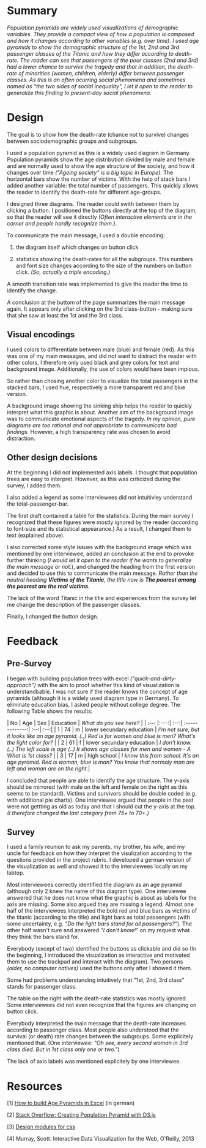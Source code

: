 # Summary
*Population pyramids are widely used visualizations of demographic variables. They provide a compact view of how a population is composed and how it changes according to other variables (e.g. over time).
I used age pyramids to show the demographic structure of the 1st, 2nd and 3rd passenger classes of the Titanic and how they differ according to death-rate. The reader can see that passengers of the poor classes (2nd and 3rd) had a lower chance to survive the tragedy and that in addition, the death-rate of minorities (women, children, elderly) differ between passenger classes. As this is an often ocurring social phenomena and sometimes named as "the two sides of social inequality", I let it open to the reader to generalize this finding to present-day social phenomena.*

# Design

The goal is to show how the death-rate (chance not to survive) changes between sociodemographic groups and subgroups. 

I used a population pyramid as this is a widely used diagram in Germany. Population pyramids show the age distribution divided by male and female and are normally used to show the age structure of the society, and how it changes over time *("Ageing society" is a big topic in Europe)*. The horizontal bars show the number of victims. With the help of stack bars I added another variable: the total number of passengers. This quickly allows the reader to identify the death-rate for different age-groups. 

I designed three diagrams. The reader could swith between them by clicking a button. I positioned the buttons directly at the top of the diagram, so that the reader will see it directly *(Often interactive elements are in the corner and people hardly recognize them.)*.

To communicate the main message, I used a double encoding:

1. the diagram itself which changes on button click

2. statistics showing the death-rates for all the subgroups. This numbers and font size changes according to the size of the numbers on button click. *(So, actually a triple encoding.)*

A smooth transition rate was implemented to give the reader the time to identify the change.

A conclusion at the buttom of the page summarizes the main message again. It appears only after clicking on the 3rd class-button - making sure that she saw at least the 1st and the 3rd class.

## Visual encodings
I used colors to differentiate between male (blue) and female (red). As this was one of my main messages, and did not want to distract the reader with other colors, I therefore only used black and grey colors for text and background image. Additionally, the use of colors would have been impious.

So rather than chosing another color to visualize the total passengers in the stacked bars, I used hue, respectively a more transparent red and blue version.

A background image showing the sinking ship helps the reader to quickly interpret what this graphic is about. Another aim of the background image was to communicate emotional aspects of the tragedy. *In my opinion, pure diagrams are too rational and not approbriate to communicate bad findings.* However, a high transparency rate was chosen to avoid distraction.
 
## Other design decisions

At the beginning I did not implemented axis labels. I thought that population trees are easy to interpret. However, as this was criticized during the survey, I added them.  

I also added a legend as some interviewees did not intuitivley understand the total-passenger-bar.

The first draft contained a table for the statistics. During the main survey I recognized that these figures were mostly ignored by the reader (according to font-size and its statistical appearance.) As a result, I changed them to text (explained above).

I also corrected some style issues with the background image which was mentioned by one interviewee, added an conclusion at the end to provoke further thinking (*I would let it open to the reader if he wants to generalize the main message or not.*), and changed the heading from the first version and decided to use this to communicate the main message. _Rather than the neutral heading **Victims of the Titanic**, the title now is **The poorest among the poorest are the real victims**._

The lack of the word Titanic in the title and experiences from the survey let me change the description of the passenger classes.

Finally, I changed the button design.

# Feedback
## Pre-Survey
I began with building population trees with excel *("quick-and-dirty-approach")* with the aim to proof whether this kind of visualization is understandbable. I was not sure if the reader knows the concept of age pyramids (although it is a widely used diagram type in Germany). To eliminate education bias, I asked people without college degree. The following Table shows the results:


| No   | Age | Sex | Education                 | *What do you see here?* | 
| :--: |:---:| :--:| :-------------:| :--:| :--:|
| 1    | 74  | m   | lower secundary education | *I'm not sure, but it looks like an age pyramid. (..) Red is for women and blue is men? What's the light color for?* | 
| 2    | 61  | f   | lower secundary education | *I don't know. (..) The left scale is age (..) It shows age classes for men and women -  A What is 1st class?* | 
| 3    | 17  | m   | high school | *I know this from school. It's an age pyramid. Red is woman, blue is man? You know that normaly man are left and woman are on the right.*| 



I concluded that people are able to identify the age structure. The y-axis should be mirrored (with male on the left and female on the right as this seems to be standard). Victims and survivors should be double coded (e.g. with additional pie charts). One interviewee argued that people in the past were not gettting as old as today and that I should cut the y-axis at the top. *(I therefore changed the last category from 75+ to 70+.)*
 
## Survey

I used a family reunion to ask my parents, my brother, his wife, and my uncle for feedback on how they interpret the visulization according to the questions provided in the project rubric. I developed a german version of the visualization as well and showed it to the interviewees locally on my labtop. 

Most interviewees correctly identified the diagram as an age pyramid (although only 2 knew the name of this diagram type). One interviewee answered that he does not know what the graphic is about as labels for the axis are missing. 
Some also argued they are missing a legend. Almost one half of the interviewees interpreted the bold red and blue bars as victims of the titanic (according to the title) and light bars as total passengers (with some uncertainty, e.g. *"Do the light bars stand for all passengers?"*). The other half wasn't sure and answered *"I don't know!"* on my request what they think the bars stand for.  

Everybody (except of two) identified the buttons as clickable and did so (In the beginning, I introduced the visualization as interactive and motivated them to use the trackpad and interact with the diagram). Two persons *(older, no computer natives)* used the buttons only after I showed it them. 

Some had problems understanding intuitively that "1st, 2nd, 3rd class" stands for passenger class. 

The table on the right with the death-rate statistics was mostly ignored. Some interviewees did not even recognize that the figures are changing on button click. 

Everybody interpreted the main message that the death-rate increases according to passenger class. Most people also understood that the survival (or death) rate changes between the subgroups. Some explicitely mentioned that. (One interviewee: *"Oh see, every second woman in 3rd class died. But in 1st class only one or two."*)

The lack of axis labels was mentioned explicitely by one interviewee.

# Resources

[1] [How to build Age Pyramids in Excel](http://www.stallwanger.net/wordpress/excel-beispiel-alterspyramide-erstellen-personalcontrolling/) (in german)

[2] [Stack Overflow: Creating Population Pyramid with D3.js](http://stackoverflow.com/questions/25044997/creating-population-pyramid-with-d3-js)

[3] [Design modules for css](http://purecss.io)

[4] Murray, Scott. Interactive Data Visualization for the Web, O'Reilly, 2013
